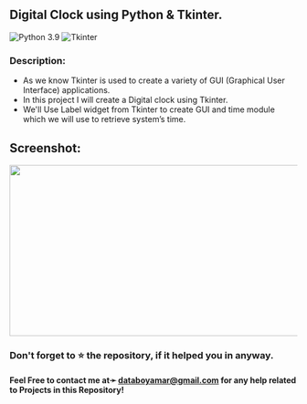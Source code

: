 ## Digital Clock using Python & Tkinter.
![Python 3.9](https://img.shields.io/badge/Python-3.9-brightgreen.svg)    ![Tkinter](https://img.shields.io/badge/tkinter-8.6-blue)

### Description:
* As we know Tkinter is used to create a variety of GUI (Graphical User Interface) applications.<br>
* In this project I will create a Digital clock using Tkinter.<br>
* We'll Use Label widget from Tkinter to create GUI and time module which we will use to retrieve system’s time.<br>


## Screenshot:
<p align="left"><img src="https://github.com/amark720/Python_Projects/blob/master/Digital%20Clock/Screenshot.PNG" width="600" height="300"></p>

### Don't forget to ⭐ the repository, if it helped you in anyway.

#### Feel Free to contact me at➛ databoyamar@gmail.com for any help related to Projects in this Repository!
